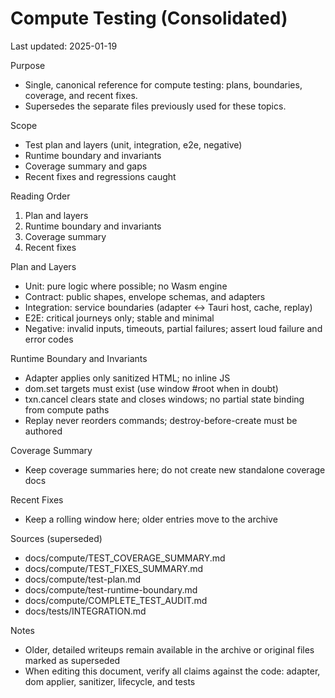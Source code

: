 # Compute Testing (Consolidated)

Last updated: 2025-01-19

Purpose
- Single, canonical reference for compute testing: plans, boundaries, coverage, and recent fixes.
- Supersedes the separate files previously used for these topics.

Scope
- Test plan and layers (unit, integration, e2e, negative)
- Runtime boundary and invariants
- Coverage summary and gaps
- Recent fixes and regressions caught

Reading Order
1) Plan and layers
2) Runtime boundary and invariants
3) Coverage summary
4) Recent fixes

Plan and Layers
- Unit: pure logic where possible; no Wasm engine
- Contract: public shapes, envelope schemas, and adapters
- Integration: service boundaries (adapter <-> Tauri host, cache, replay)
- E2E: critical journeys only; stable and minimal
- Negative: invalid inputs, timeouts, partial failures; assert loud failure and error codes

Runtime Boundary and Invariants
- Adapter applies only sanitized HTML; no inline JS
- dom.set targets must exist (use window #root when in doubt)
- txn.cancel clears state and closes windows; no partial state binding from compute paths
- Replay never reorders commands; destroy-before-create must be authored

Coverage Summary
- Keep coverage summaries here; do not create new standalone coverage docs

Recent Fixes
- Keep a rolling window here; older entries move to the archive

Sources (superseded)
- docs/compute/TEST_COVERAGE_SUMMARY.md
- docs/compute/TEST_FIXES_SUMMARY.md
- docs/compute/test-plan.md
- docs/compute/test-runtime-boundary.md
- docs/compute/COMPLETE_TEST_AUDIT.md
- docs/tests/INTEGRATION.md

Notes
- Older, detailed writeups remain available in the archive or original files marked as superseded
- When editing this document, verify all claims against the code: adapter, dom applier, sanitizer, lifecycle, and tests

